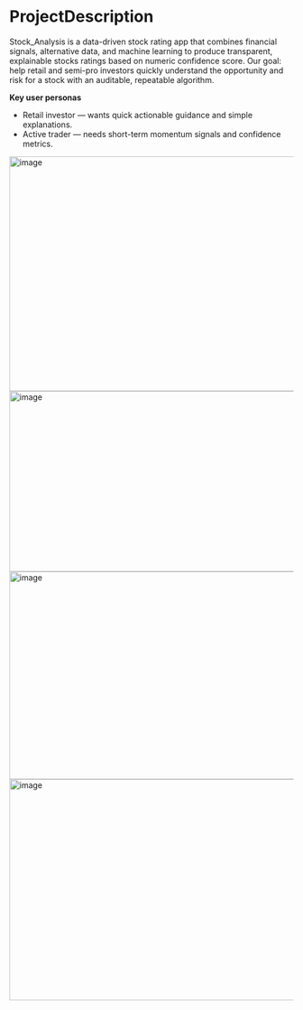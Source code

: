 # ProjectDescription

Stock_Analysis is a data-driven stock rating app that combines financial signals, alternative data, and machine learning to produce transparent,
explainable stocks ratings based on numeric confidence score. Our goal: help retail and semi-pro investors quickly understand the opportunity 
and risk for a stock with an auditable, repeatable algorithm.

**Key user personas**

- Retail investor — wants quick actionable guidance and simple explanations.
- Active trader — needs short-term momentum signals and confidence metrics.

<img width="912" height="416" alt="image" src="https://github.com/user-attachments/assets/52a91d8b-eb8e-468d-8cf5-22bdf2084624" />

<img width="620" height="320" alt="image" src="https://github.com/user-attachments/assets/70815810-128f-4436-809c-4a270b18b723" />
<img width="581" height="368" alt="image" src="https://github.com/user-attachments/assets/fbc661c8-0805-4cea-bbf0-b27dafe0a60f" />

<img width="617" height="392" alt="image" src="https://github.com/user-attachments/assets/5a850de5-779f-4eb4-b21c-62fb493594ce" />
